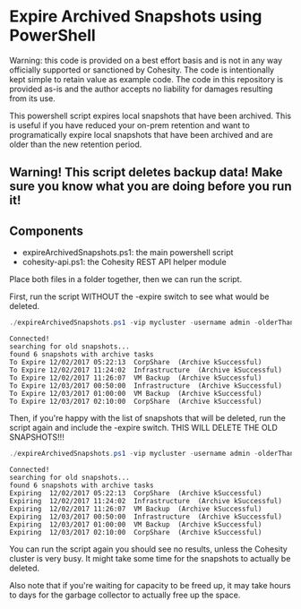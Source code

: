 # Expire Archived Snapshots using PowerShell

Warning: this code is provided on a best effort basis and is not in any way officially supported or sanctioned by Cohesity. The code is intentionally kept simple to retain value as example code. The code in this repository is provided as-is and the author accepts no liability for damages resulting from its use.

This powershell script expires local snapshots that have been archived. This is useful if you have reduced your on-prem retention and want to programatically expire local snapshots that have been archived and are older than the new retention period.

## Warning! This script deletes backup data! Make sure you know what you are doing before you run it!  

## Components

* expireArchivedSnapshots.ps1: the main powershell script
* cohesity-api.ps1: the Cohesity REST API helper module

Place both files in a folder together, then we can run the script.

First, run the script WITHOUT the -expire switch to see what would be deleted.

```powershell
./expireArchivedSnapshots.ps1 -vip mycluster -username admin -olderThan 365
```
```text
Connected!
searching for old snapshots...
found 6 snapshots with archive tasks
To Expire 12/02/2017 05:22:13  CorpShare  (Archive kSuccessful)
To Expire 12/02/2017 11:24:02  Infrastructure  (Archive kSuccessful)
To Expire 12/02/2017 11:26:07  VM Backup  (Archive kSuccessful)
To Expire 12/03/2017 00:50:00  Infrastructure  (Archive kSuccessful)
To Expire 12/03/2017 01:00:00  VM Backup  (Archive kSuccessful)
To Expire 12/03/2017 02:10:00  CorpShare  (Archive kSuccessful)
```
Then, if you're happy with the list of snapshots that will be deleted, run the script again and include the -expire switch. THIS WILL DELETE THE OLD SNAPSHOTS!!!

```powershell
./expireArchivedSnapshots.ps1 -vip mycluster -username admin -olderThan 365 -expire
```
```text
Connected!
searching for old snapshots...
found 6 snapshots with archive tasks
Expiring  12/02/2017 05:22:13  CorpShare  (Archive kSuccessful)
Expiring  12/02/2017 11:24:02  Infrastructure  (Archive kSuccessful)
Expiring  12/02/2017 11:26:07  VM Backup  (Archive kSuccessful)
Expiring  12/03/2017 00:50:00  Infrastructure  (Archive kSuccessful)
Expiring  12/03/2017 01:00:00  VM Backup  (Archive kSuccessful)
Expiring  12/03/2017 02:10:00  CorpShare  (Archive kSuccessful)
```
You can run the script again you should see no results, unless the Cohesity cluster is very busy. It might take some time for the snapshots to actually be deleted.

Also note that if you're waiting for capacity to be freed up, it may take hours to days for the garbage collector to actually free up the space.